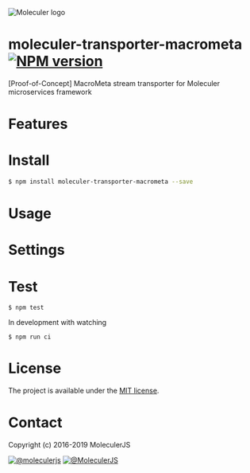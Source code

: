 ![Moleculer logo](http://moleculer.services/images/banner.png)

# moleculer-transporter-macrometa [![NPM version](https://img.shields.io/npm/v/moleculer-transporter-macrometa.svg)](https://www.npmjs.com/package/moleculer-transporter-macrometa)

[Proof-of-Concept] MacroMeta stream transporter for Moleculer microservices framework

# Features

# Install

```bash
$ npm install moleculer-transporter-macrometa --save
```

# Usage


# Settings


# Test
```
$ npm test
```

In development with watching

```
$ npm run ci
```

# License
The project is available under the [MIT license](https://tldrlegal.com/license/mit-license).

# Contact
Copyright (c) 2016-2019 MoleculerJS

[![@moleculerjs](https://img.shields.io/badge/github-moleculerjs-green.svg)](https://github.com/moleculerjs) [![@MoleculerJS](https://img.shields.io/badge/twitter-MoleculerJS-blue.svg)](https://twitter.com/MoleculerJS)
